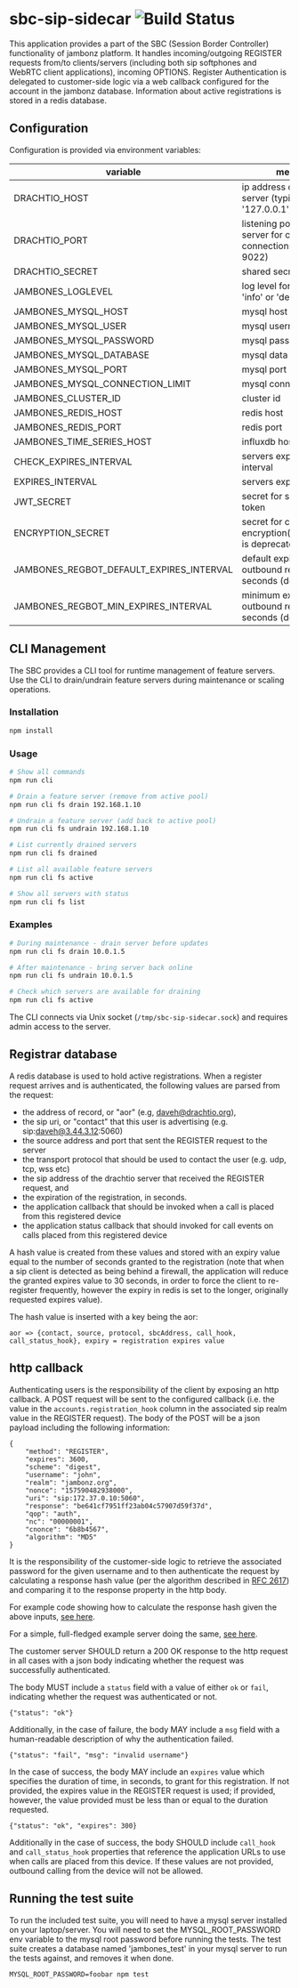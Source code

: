 # sbc-sip-sidecar ![Build Status](https://github.com/jambonz/sbc-sip-sidecar/workflows/CI/badge.svg)

This application provides a part of the SBC (Session Border Controller) functionality of jambonz platform. It handles incoming/outgoing REGISTER requests from/to clients/servers (including both sip softphones and WebRTC client applications), incoming OPTIONS. Register Authentication is delegated to customer-side logic via a web callback configured for the account in the jambonz database.  Information about active registrations is stored in a redis database.

## Configuration

Configuration is provided via environment variables:

| variable | meaning | required?|
|----------|----------|---------|
|DRACHTIO_HOST| ip address of drachtio server (typically '127.0.0.1')|yes|
|DRACHTIO_PORT| listening port of drachtio server for control connections (typically 9022)|yes|
|DRACHTIO_SECRET| shared secret|yes|
|JAMBONES_LOGLEVEL| log level for application, 'info' or 'debug'|no|
|JAMBONES_MYSQL_HOST| mysql host|yes|
|JAMBONES_MYSQL_USER| mysql username|yes|
|JAMBONES_MYSQL_PASSWORD|  mysql password|yes|
|JAMBONES_MYSQL_DATABASE| mysql data|yes|
|JAMBONES_MYSQL_PORT| mysql port |no|
|JAMBONES_MYSQL_CONNECTION_LIMIT| mysql connection limit |no|
|JAMBONES_CLUSTER_ID| cluster id |no|
|JAMBONES_REDIS_HOST| redis host|yes|
|JAMBONES_REDIS_PORT|redis port|no|
|JAMBONES_TIME_SERIES_HOST| influxdb host |yes|
|CHECK_EXPIRES_INTERVAL| servers expiration check interval |no|
|EXPIRES_INTERVAL| servers expire |no|
|JWT_SECRET| secret for signing JWT token |yes|
|ENCRYPTION_SECRET| secret for credential encryption(JWT_SECRET is deprecated) |yes|
|JAMBONES_REGBOT_DEFAULT_EXPIRES_INTERVAL| default expire value for outbound registration in seconds (default 3600) |no|
|JAMBONES_REGBOT_MIN_EXPIRES_INTERVAL| minimum expire value for outbound registration in seconds (default 30) |no|

## CLI Management

The SBC provides a CLI tool for runtime management of feature servers. Use the CLI to drain/undrain feature servers during maintenance or scaling operations.

### Installation
```bash
npm install
```

### Usage
```bash
# Show all commands
npm run cli

# Drain a feature server (remove from active pool)
npm run cli fs drain 192.168.1.10

# Undrain a feature server (add back to active pool)  
npm run cli fs undrain 192.168.1.10

# List currently drained servers
npm run cli fs drained

# List all available feature servers
npm run cli fs active

# Show all servers with status
npm run cli fs list
```

### Examples
```bash
# During maintenance - drain server before updates
npm run cli fs drain 10.0.1.5

# After maintenance - bring server back online
npm run cli fs undrain 10.0.1.5

# Check which servers are available for draining
npm run cli fs active
```

The CLI connects via Unix socket (`/tmp/sbc-sip-sidecar.sock`) and requires admin access to the server.

## Registrar database

A redis database is used to hold active registrations. When a register request arrives and is authenticated, the following values are parsed from the request:
- the address of record, or "aor" (e.g, daveh@drachtio.org),
- the sip uri, or "contact" that this user is advertising (e.g. sip:daveh@3.44.3.12:5060)
- the source address and port that sent the REGISTER request to the server
- the transport protocol that should be used to contact the user (e.g. udp, tcp, wss etc)
- the sip address of the drachtio server that received the REGISTER request, and
- the expiration of the registration, in seconds.
- the application callback that should be invoked when a call is placed from this registered device
- the application status callback that should invoked for call events on calls placed from this registered device

A hash value is created from these values and stored with an expiry value equal to the number of seconds granted to the registration (note that when a sip client is detected as being behind a firewall, the application will reduce the granted expires value to 30 seconds, in order to force the client to re-register frequently, however the expiry in redis is set to the longer, originally requested expires value).

The hash value is inserted with a key being the aor:
```
aor => {contact, source, protocol, sbcAddress, call_hook, call_status_hook}, expiry = registration expires value
```

## http callback
Authenticating users is the responsibility of the client by exposing an http callback.  A POST request will be sent to the configured callback (i.e. the value in the `accounts.registration_hook` column in the associated sip realm value in the REGISTER request).  The body of the POST will be a json payload including the following information:
```
{
	"method": "REGISTER",
	"expires": 3600,
	"scheme": "digest",
	"username": "john",
	"realm": "jambonz.org",
	"nonce": "157590482938000",
	"uri": "sip:172.37.0.10:5060",
	"response": "be641cf7951ff23ab04c57907d59f37d",
	"qop": "auth",
	"nc": "00000001",
	"cnonce": "6b8b4567",
	"algorithm": "MD5"
}
```
It is the responsibility of the customer-side logic to retrieve the associated password for the given username and to then authenticate the request by calculating a response hash value (per the algorithm described in [RFC 2617](https://tools.ietf.org/html/rfc2617#section-3.2.2)) and comparing it to the response property in the http body.

For example code showing how to calculate the response hash given the above inputs, [see here](https://github.com/jambonz/customer-auth-server/blob/master/lib/utils.js).

For a simple, full-fledged example server doing the same, [see here](https://github.com/jambonz/customer-auth-server).

The customer server SHOULD return a 200 OK response to the http request in all cases with a json body indicating whether the request was successfully authenticated.

The body MUST include a `status` field with a value of either `ok` or `fail`, indicating whether the request was authenticated or not.
```
{"status": "ok"}
```

Additionally, in the case of failure, the body MAY include a `msg` field with a human-readable description of why the authentication failed.
```
{"status": "fail", "msg": "invalid username"}
```

In the case of success, the body MAY include an `expires` value which specifies the duration of time, in seconds, to grant for this registration.  If not provided, the expires value in the REGISTER request is used; if provided, however, the value provided must be less than or equal to the duration requested.
```
{"status": "ok", "expires": 300}
```

Additionally in the case of success, the body SHOULD include `call_hook` and `call_status_hook` properties that reference the application URLs to use when calls are placed from this device.  If these values are not provided, outbound calling from the device will not be allowed.

## Running the test suite
To run the included test suite, you will need to have a mysql server installed on your laptop/server. You will need to set the MYSQL_ROOT_PASSWORD env variable to the mysql root password before running the tests.  The test suite creates a database named 'jambones_test' in your mysql server to run the tests against, and removes it when done.
```
MYSQL_ROOT_PASSWORD=foobar npm test
```
